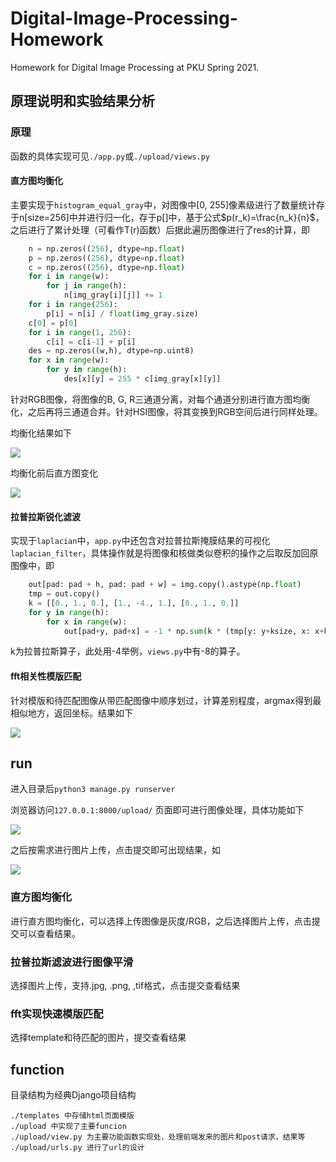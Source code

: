 # Digital-Image-Processing-Homework

Homework for Digital Image Processing at PKU Spring 2021.

## 原理说明和实验结果分析

### 原理

函数的具体实现可见`./app.py`或`./upload/views.py`

#### 直方图均衡化

主要实现于`histogram_equal_gray`中，对图像中[0, 255]像素级进行了数量统计存于n[size=256]中并进行归一化，存于p[]中，基于公式$p(r_k)=\frac{n_k}{n}$，之后进行了累计处理（可看作T(r)函数）后据此遍历图像进行了res的计算，即

```python
    n = np.zeros((256), dtype=np.float)
    p = np.zeros((256), dtype=np.float)
    c = np.zeros((256), dtype=np.float)
    for i in range(w):
        for j in range(h):
            n[img_gray[i][j]] += 1
    for i in range(256):
        p[i] = n[i] / float(img_gray.size)
    c[0] = p[0]
    for i in range(1, 256):
        c[i] = c[i-1] + p[i]
    des = np.zeros((w,h), dtype=np.uint8)
    for x in range(w):
        for y in range(h):
            des[x][y] = 255 * c[img_gray[x][y]]
```

针对RGB图像，将图像的B, G, R三通道分离，对每个通道分别进行直方图均衡化，之后再将三通道合并。针对HSI图像，将其变换到RGB空间后进行同样处理。

均衡化结果如下

![](./img/histogram_equal.png)

均衡化前后直方图变化

![](./img/histogram.png)


#### 拉普拉斯锐化滤波

实现于`laplacian`中，`app.py`中还包含对拉普拉斯掩膜结果的可视化`laplacian_filter`，具体操作就是将图像和核做类似卷积的操作之后取反加回原图像中，即

```python
    out[pad: pad + h, pad: pad + w] = img.copy().astype(np.float)
    tmp = out.copy()
    k = [[0., 1., 0.], [1., -4., 1.], [0., 1., 0.]]
    for y in range(h):
        for x in range(w):
            out[pad+y, pad+x] = -1 * np.sum(k * (tmp[y: y+ksize, x: x+ksize])) + tmp[pad+y, pad+x]
```
k为拉普拉斯算子，此处用-4举例，`views.py`中有-8的算子。

#### fft相关性模版匹配 

针对模版和待匹配图像从带匹配图像中顺序划过，计算差别程度，argmax得到最相似地方，返回坐标。结果如下

![](./img/fft_matching.png)

## run

进入目录后`python3 manage.py runserver`

浏览器访问`127.0.0.1:8000/upload/` 页面即可进行图像处理，具体功能如下

![](./img/img.png)

之后按需求进行图片上传，点击提交即可出现结果，如

![](./img/res.png)

### 直方图均衡化

进行直方图均衡化，可以选择上传图像是灰度/RGB，之后选择图片上传，点击提交可以查看结果。

### 拉普拉斯滤波进行图像平滑

选择图片上传，支持.jpg, .png, ,tif格式，点击提交查看结果

### fft实现快速模版匹配

选择template和待匹配的图片，提交查看结果

## function 

目录结构为经典Django项目结构

```
./templates 中存储html页面模版
./upload 中实现了主要funcion
./upload/view.py 为主要功能函数实现处，处理前端发来的图片和post请求，结果等
./upload/urls.py 进行了url的设计
```

